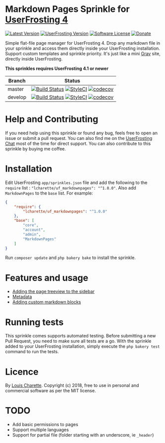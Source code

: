 # Markdown Pages Sprinkle for [UserFrosting 4](https://www.userfrosting.com)

[![Latest Version](https://img.shields.io/github/release/lcharette/UF_MarkdownPages.svg)](https://github.com/lcharette/UF_MarkdownPages/releases)
[![UserFrosting Version](https://img.shields.io/badge/UserFrosting->=%204.1.16-brightgreen.svg)](https://github.com/userfrosting/UserFrosting)
[![Software License](https://img.shields.io/badge/license-MIT-brightgreen.svg)](LICENSE.md)
[![Donate](https://img.shields.io/badge/Donate-Buy%20Me%20a%20Coffee-blue.svg)](https://ko-fi.com/A7052ICP)

Simple flat-file page manager for UserFrosting 4. Drop any markdown file in your sprinkle and access them directly inside your UserFrosting installation. Support custom templates and sprinkle priority. It's just like a mini [Grav](https://getgrav.org) site, directly inside UserFrosting.

**This sprinkles requires UserFrosting 4.1 or newer**

| Branch | Status |
| ------ | ------ |
| master | [![Build Status](https://travis-ci.org/lcharette/UF_MarkdownPages.svg?branch=master)](https://travis-ci.org/lcharette/UF_MarkdownPages)  [![StyleCI](https://styleci.io/repos/121700467/shield?branch=master&style=flat)](https://styleci.io/repos/121700467)  [![codecov](https://codecov.io/gh/lcharette/UF_MarkdownPages/branch/master/graph/badge.svg)](https://codecov.io/gh/lcharette/UF_MarkdownPages)
| develop | [![Build Status](https://travis-ci.org/lcharette/UF_MarkdownPages.svg?branch=develop)](https://travis-ci.org/lcharette/UF_MarkdownPages)  [![StyleCI](https://styleci.io/repos/121700467/shield?branch=develop&style=flat)](https://styleci.io/repos/121700467) [![codecov](https://codecov.io/gh/lcharette/UF_MarkdownPages/branch/develop/graph/badge.svg)](https://codecov.io/gh/lcharette/UF_MarkdownPages)

# Help and Contributing

If you need help using this sprinkle or found any bug, feels free to open an issue or submit a pull request. You can also find me on the [UserFrosting Chat](https://chat.userfrosting.com/) most of the time for direct support. You can also contribute to this sprinkle by buying me coffee.

# Installation
Edit UserFrosting `app/sprinkles.json` file and add the following to the `require` list : `"lcharette/uf_markdownpages": "^1.0.0"`. Also add `MarkdownPages` to the `base` list. For example:

```json
{
    "require": {
        "lcharette/uf_markdownpages": "^1.0.0"
    },
    "base": [
        "core",
        "account",
        "admin",
        "MarkdownPages"
    ]
}
```

Run `composer update` and `php bakery bake` to install the sprinkle.

# Features and usage

* [Adding the page treeview to the sidebar](docs/SidebarTreeView.md)
* [Metadata](docs/Metadata.md)
* [Adding custom markdown blocks](docs/Extending-Parsedown.md)

# Running tests

This sprinkle comes supports automated testing. Before submitting a new Pull Request, you need to make sure all tests are a go. With the sprinkle added to your UserFrosting installation, simply execute the `php bakery test` command to run the tests.

# Licence

By [Louis Charette](https://github.com/lcharette). Copyright (c) 2018, free to use in personal and commercial software as per the MIT license.

# TODO
- Add basic permissions to pages
- Support multiple languages
- Support for partial file (folder starting with an underscore, ie `_header`)